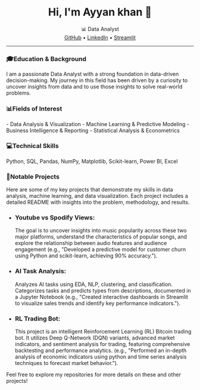 <h1 align="center">Hi, I'm Ayyan khan 👋</h1>
<p align="center">
  📊 Data Analyst <br>
  <a href="https://github.com/Ayyankhan101">GitHub</a> • 
  <a href="https://www.linkedin.com/in/muhammad-ayyan-khan-1a449129a">LinkedIn</a> • 
  <a href="https://share.streamlit.io/user/ayyankhan101">Streamlit</a>
</p>

---

 <h3>🎓Education & Background</h3> 
I am a passionate Data Analyst with a strong foundation in data-driven decision-making. My journey in this field has been driven by a curiosity to uncover insights from data and to use those insights to solve real-world problems.

 <h3>📊Fields of Interest</h3>  
- Data Analysis & Visualization 
- Machine Learning & Predictive Modeling
- Business Intelligence & Reporting
- Statistical Analysis & Econometrics

 <h3>💻Technical Skills</h3>  
Python, SQL, Pandas, NumPy, Matplotlib, Scikit-learn, Power BI, Excel

 <h3>🧪Notable Projects</h3>  
Here are some of my key projects that demonstrate my skills in data analysis, machine learning, and data visualization. Each project includes a detailed README with insights into the problem, methodology, and results.

-   <h3>Youtube vs Spodify Views:</h3> The goal is to uncover insights into music popularity across these two major platforms, understand the characteristics of popular songs, and explore the relationship between audio features and audience engagement (e.g., "Developed a predictive model for customer churn using Python and scikit-learn, achieving 90% accuracy.").
    
-   <h3>AI Task Analysis:</h3> Analyzes AI tasks using EDA, NLP, clustering, and classification. Categorizes tasks and predicts types from descriptions, documented in a Jupyter Notebook  (e.g., "Created interactive dashboards in Streamlit to visualize sales trends and identify key performance indicators.").
   
-   <h3>RL Trading Bot:</h3> This project is an intelligent Reinforcement Learning (RL) Bitcoin trading bot. It utilizes Deep Q-Network (DQN) variants, advanced market indicators, and sentiment analysis for trading, featuring comprehensive backtesting and performance analytics.  (e.g., "Performed an in-depth analysis of economic indicators using python and time series analysis techniques to forecast market behavior.").

Feel free to explore my repositories for more details on these and other projects!
